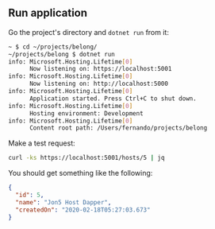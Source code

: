 ## Run application

Go the project's directory and `dotnet run` from it:

```sh
~ $ cd ~/projects/belong/
~/projects/belong $ dotnet run
info: Microsoft.Hosting.Lifetime[0]
      Now listening on: https://localhost:5001
info: Microsoft.Hosting.Lifetime[0]
      Now listening on: http://localhost:5000
info: Microsoft.Hosting.Lifetime[0]
      Application started. Press Ctrl+C to shut down.
info: Microsoft.Hosting.Lifetime[0]
      Hosting environment: Development
info: Microsoft.Hosting.Lifetime[0]
      Content root path: /Users/fernando/projects/belong
```

Make a test request:

```sh
curl -ks https://localhost:5001/hosts/5 | jq
```

You should get something like the following:

```json
{
  "id": 5,
  "name": "Jon5 Host Dapper",
  "createdOn": "2020-02-18T05:27:03.673"
}
```